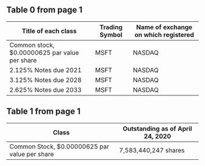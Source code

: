 ## Table 0 from page 1
|Title of each class|Trading Symbol|Name of exchange on which registered|
|---|---|---|
|Common stock, $0.00000625 par value per share|MSFT|NASDAQ|
|2.125% Notes due 2021|MSFT|NASDAQ|
|3.125% Notes due 2028|MSFT|NASDAQ|
|2.625% Notes due 2033|MSFT|NASDAQ|

## Table 1 from page 1
|Class|Outstanding as of April 24, 2020|
|---|---|
|Common Stock, $0.00000625 par value per share|7,583,440,247 shares|

